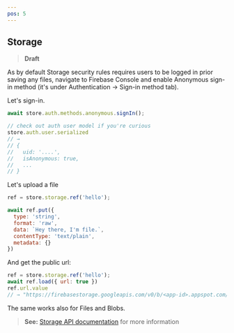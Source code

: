 ```yaml
---
pos: 5
---
```


## Storage

> **Draft**

As by default Storage security rules requires users to be logged in prior saving any files, navigate to Firebase Console and enable Anonymous sign-in method (it's under Authentication -> Sign-in method tab).

Let's sign-in.

``` javascript
await store.auth.methods.anonymous.signIn();

// check out auth user model if you're curious
store.auth.user.serialized
// →
// {
//   uid: '....',
//   isAnonymous: true,
//   ...
// }
```

Let's upload a file

``` javascript
ref = store.storage.ref('hello');

await ref.put({
  type: 'string',
  format: 'raw',
  data: `Hey there, I'm file.`,
  contentType: 'text/plain',
  metadata: {}
})
```

And get the public url:

``` javascript
ref = store.storage.ref('hello');
await ref.load({ url: true })
ref.url.value
// → "https://firebasestorage.googleapis.com/v0/b/<app-id>.appspot.com/o/hello?alt=media&token=<token>"
```

The same works also for Files and Blobs.

> **See:** [Storage API documentation](api/storage) for more information
